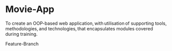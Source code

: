 # Movie-App
To create an OOP-based web application, with utilisation of supporting tools, methodologies, and technologies, that encapsulates modules covered during training. 


Feature-Branch
